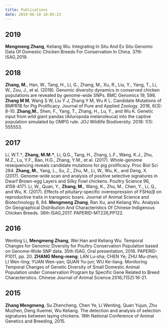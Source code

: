 ```yaml
---
title: Publications
date: 2019-06-18 10:05:23
---
```


## **2019**

**Mengmeng Zhang**, Keliang Wu. Integrating In Situ And Ex Situ Genomic Data Of Domestic Chicken Breeds For Conservation In China. 37th ISAG,2019.

## **2018**

**Zhang, M.**, Han, W., Tang, H., Li, G., Zhang, M., Xu, R., Liu, Y., Yang, T., Li, W., Zou, J., et al. (2018). Genomic diversity dynamics in conserved chicken populations are revealed by genome-wide SNPs. BMC Genomics 19, 598.
**Zhang M M**, Wang S W, Liu Y J, Zhang Y M, Wu K L. Candidate Mutations of BMPR1B for Pig Prolificacy. Journal of Pure and Applied Zoology. 2018, 6(3): 8-10.
**Zhang,M.**, Shen, F., Yang, T., Zhang, H., Lu, Y., and Wu K. Genetic input from wild giant pandas (Ailuropoda melanoleuca) into the captive population simulated by OMPG rule. JOJ Wildlife Biodiversity. 2018: 1(1): 555553.

## **2017**

Li, W.T.†, **Zhang, M.M.†**, Li, Q.G., Tang, H., Zhang, L.F., Wang, K.J., Zhu, M.Z., Lu, Y.F., Bao, H.G., Zhang, Y.M., et al. (2017). Whole-genome resequencing reveals candidate mutations for pig prolificacy. Proc Biol Sci 284.
**Zhang, M.**, Yang, L., Su, Z., Zhu, M., Li, W., Wu, K., and Deng, X. (2017). Genome-wide scan and analysis of positive selective signatures in Dwarf Brown-egg Layers and Silky Fowl chickens. Poultry Science 96, 4158-4171.
Li, W., Quan, Y., **Zhang, M.**, Wang, K., Zhu, M., Chen, Y., Li, Q., and Wu, K. (2017). Effects of pituitary-specific overexpression of FSHα/β on reproductive traits in transgenic boars. Journal of Animal Science and Biotechnology 8, 84.
**Mengmeng Zhang**, Ran Xu, and Keliang Wu. Analysis On Geographical Distribution And Characteristics Of Chinese Indigenous Chicken Breeds. 36th ISAG,2017. PAPERID-MT226,PP122.

## **2016**

Wenting Li, **Mengmeng Zhang**, Wei Han and Keliang Wu. Temporal Changes for Genomic Diversity for Poultry Conservation Population based on Genome-Wide SNP data. 35th ISAG, Oral presentation, 2016. PAPERID-P1011, pp. 20.
**ZHANG Meng-meng**; LAN Lu-sha; CHEN Ye; ZHU Mu-zhen; LI Wen-ting; YUAN Wen-yan; QUAN Yu-jun; WU Ke-liang. Monitoring Temporal Changes of Genetic Diversity of Small Domestic Animal Population under Conservation Program by Specific Gene Related to Breed Characteristics. Chinese Journal of Animal Science.2016;7(52):16-21.

## **2015**


**Zhang Mengmeng**, Su Zhencheng, Chen Ye, Li Wenting, Quan Yujun, Zhu Muzhen, Deng Xuemei, Wu Keliang. The detection and analysis of selection signatures between laying chickens. 18th National Conference of Animal Genetics and Breeding, 2015.